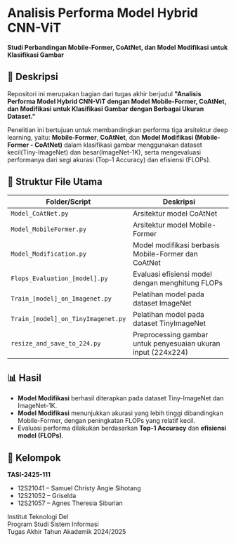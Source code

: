 # Analisis Performa Model Hybrid CNN-ViT  
**Studi Perbandingan Mobile-Former, CoAtNet, dan Model Modifikasi untuk Klasifikasi Gambar**

## 📌 Deskripsi
Repositori ini merupakan bagian dari tugas akhir berjudul **"Analisis Performa Model Hybrid CNN-ViT dengan Model Mobile-Former, CoAtNet, dan Modifikasi untuk Klasifikasi Gambar dengan Berbagai Ukuran Dataset."**

Penelitian ini bertujuan untuk membandingkan performa tiga arsitektur deep learning, yaitu:  **Mobile-Former**, **CoAtNet**, dan **Model Modifikasi (Mobile-Former - CoAtNet)** dalam klasifikasi gambar menggunakan dataset kecil(Tiny-ImageNet) dan besar(ImageNet-1K), serta mengevaluasi performanya dari segi akurasi (Top-1 Accuracy) dan efisiensi (FLOPs).

## 📂 Struktur File Utama

| Folder/Script                          | Deskripsi                                                                 |
|---------------------------------------|--------------------------------------------------------------------------|
| `Model_CoAtNet.py`                    | Arsitektur model CoAtNet                                                 |
| `Model_MobileFormer.py`               | Arsitektur model Mobile-Former                                           |
| `Model_Modification.py`               | Model modifikasi berbasis Mobile-Former dan CoAtNet                      |
| `Flops_Evaluation_[model].py`         | Evaluasi efisiensi model dengan menghitung FLOPs                         |
| `Train_[model]_on_Imagenet.py`        | Pelatihan model pada dataset ImageNet                                    |
| `Train_[model]_on_TinyImagenet.py`    | Pelatihan model pada dataset TinyImageNet                                |
| `resize_and_save_to_224.py`           | Preprocessing gambar untuk penyesuaian ukuran input (224x224)            |

## 📊 Hasil
- **Model Modifikasi** berhasil diterapkan pada dataset Tiny-ImageNet dan ImageNet-1K.
- **Model Modifikasi** menunjukkan akurasi yang lebih tinggi dibandingkan Mobile-Former, dengan peningkatan FLOPs yang relatif kecil.
- Evaluasi performa dilakukan berdasarkan **Top-1 Accuracy** dan **efisiensi model (FLOPs)**.


## 👥 Kelompok
**TASI-2425-111**

- 12S21041 – Samuel Christy Angie Sihotang  
- 12S21052 – Griselda  
- 12S21057 – Agnes Theresia Siburian  

Institut Teknologi Del  
Program Studi Sistem Informasi  
Tugas Akhir Tahun Akademik 2024/2025

